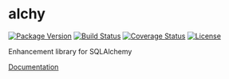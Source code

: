 # alchy

[![Package Version](https://pypip.in/v/alchy/badge.png)](https://pypi.python.org/pypi/alchy/)
[![Build Status](https://travis-ci.org/dgilland/alchy.png?branch=master)](https://travis-ci.org/dgilland/alchy)
[![Coverage Status](https://coveralls.io/repos/dgilland/alchy/badge.png?branch=master)](https://coveralls.io/r/dgilland/alchy)
[![License](https://pypip.in/license/alchy/badge.png)](https://pypi.python.org/pypi/alchy/)

Enhancement library for SQLAlchemy

[Documentation](http://dgilland.github.io/alchy)
